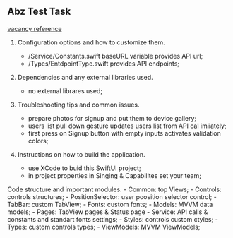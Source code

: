 ## Abz Test Task
  [vacancy reference](https://www.work.ua/jobs/6124924/)

 1. Configuration options and how to customize them. 
    - /Service/Constants.swift baseURL variable provides API url;
    - /Types/EntdpointType.swift provides API endpoints;

2. Dependencies and any external libraries used. 
    - no external librares used;

3. Troubleshooting tips and common issues. 
    - prepare photos for signup and put them to device gallery;
    - users list pull down gesture updates users list from API cal imiiately;
    - first press on Signup button with empty inputs activates validation colors;

4. Instructions on how to build the application.
    - use XCode to buid this SwiftUI project; 
    - in project properties in Singing & Capabilites set your team;
    
 Code structure and important modules. 
    - Common: top Views;
    - Controls: controls structures;
        - PositionSelector: user poosition selector control;
        - TabBar: custom TabView;
    - Fonts: custom fonts;
    - Models: MVVM data models;
    - Pages: TabView pages & Status page
    - Service: API calls & constants and standart fonts settings;
    - Styles: controls custom ctyles;
    - Types: custom controls types;
    - ViewModels: MVVM ViewModels;
